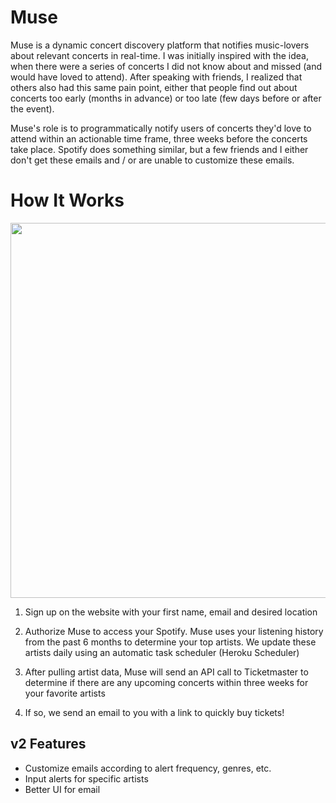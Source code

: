 # Muse

Muse is a dynamic concert discovery platform that notifies music-lovers about relevant concerts in real-time. I was initially inspired with the idea, when there were a series of concerts I did not know about and missed (and would have loved to attend). After speaking with friends, I realized that others also had this same pain point, either that people find out about concerts too early (months in advance) or too late (few days before or after the event).

Muse's role is to programmatically notify users of concerts they'd love to attend within an actionable time frame, three weeks before the concerts take place. Spotify does something similar, but a few friends and I either don't get these emails and / or are unable to customize these emails.

# How It Works

<img width=600 src="./screenshots/muse.png"/>

1. Sign up on the website with your first name, email and desired location

2. Authorize Muse to access your Spotify. Muse uses your listening history from the past 6 months to determine your top artists. We update these artists daily using an automatic task scheduler (Heroku Scheduler)

3. After pulling artist data, Muse will send an API call to Ticketmaster to determine if there are any upcoming concerts within three weeks for your favorite artists

4. If so, we send an email to you with a link to quickly buy tickets!

## v2 Features
  * Customize emails according to alert frequency, genres, etc.
  * Input alerts for specific artists
  * Better UI for email
